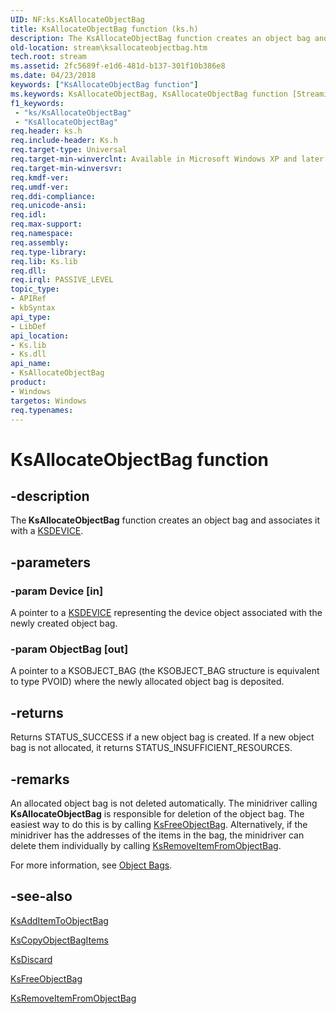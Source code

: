 ```yaml
---
UID: NF:ks.KsAllocateObjectBag
title: KsAllocateObjectBag function (ks.h)
description: The KsAllocateObjectBag function creates an object bag and associates it with a KSDEVICE.
old-location: stream\ksallocateobjectbag.htm
tech.root: stream
ms.assetid: 2fc5689f-e1d6-481d-b137-301f10b386e8
ms.date: 04/23/2018
keywords: ["KsAllocateObjectBag function"]
ms.keywords: KsAllocateObjectBag, KsAllocateObjectBag function [Streaming Media Devices], avfunc_a76be7a0-6dfa-4428-8317-4a8df31dec6e.xml, ks/KsAllocateObjectBag, stream.ksallocateobjectbag
f1_keywords:
 - "ks/KsAllocateObjectBag"
 - "KsAllocateObjectBag"
req.header: ks.h
req.include-header: Ks.h
req.target-type: Universal
req.target-min-winverclnt: Available in Microsoft Windows XP and later operating systems and DirectX 8.0 and later DirectX versions.
req.target-min-winversvr: 
req.kmdf-ver: 
req.umdf-ver: 
req.ddi-compliance: 
req.unicode-ansi: 
req.idl: 
req.max-support: 
req.namespace: 
req.assembly: 
req.type-library: 
req.lib: Ks.lib
req.dll: 
req.irql: PASSIVE_LEVEL
topic_type:
- APIRef
- kbSyntax
api_type:
- LibDef
api_location:
- Ks.lib
- Ks.dll
api_name:
- KsAllocateObjectBag
product:
- Windows
targetos: Windows
req.typenames: 
---
```


# KsAllocateObjectBag function


## -description


The<b> KsAllocateObjectBag</b> function creates an object bag and associates it with a <a href="https://docs.microsoft.com/windows-hardware/drivers/ddi/ks/ns-ks-_ksdevice">KSDEVICE</a>.


## -parameters




### -param Device [in]

A pointer to a <a href="https://docs.microsoft.com/windows-hardware/drivers/ddi/ks/ns-ks-_ksdevice">KSDEVICE</a> representing the device object associated with the newly created object bag.


### -param ObjectBag [out]

A pointer to a KSOBJECT_BAG (the KSOBJECT_BAG structure is equivalent to type PVOID) where the newly allocated object bag is deposited.


## -returns



Returns STATUS_SUCCESS if a new object bag is created. If a new object bag is not allocated, it returns STATUS_INSUFFICIENT_RESOURCES.




## -remarks



An allocated object bag is not deleted automatically. The minidriver calling <b>KsAllocateObjectBag</b> is responsible for deletion of the object bag. The easiest way to do this is by calling <a href="https://docs.microsoft.com/windows-hardware/drivers/ddi/ks/nf-ks-ksfreeobjectbag">KsFreeObjectBag</a>. Alternatively, if the minidriver has the addresses of the items in the bag, the minidriver can delete them individually by calling <a href="https://docs.microsoft.com/windows-hardware/drivers/ddi/ks/nf-ks-ksremoveitemfromobjectbag">KsRemoveItemFromObjectBag</a>.

For more information, see <a href="https://docs.microsoft.com/windows-hardware/drivers/stream/object-bags">Object Bags</a>.




## -see-also




<a href="https://docs.microsoft.com/windows-hardware/drivers/ddi/ks/nf-ks-ksadditemtoobjectbag">KsAddItemToObjectBag</a>



<a href="https://docs.microsoft.com/windows-hardware/drivers/ddi/ks/nf-ks-kscopyobjectbagitems">KsCopyObjectBagItems</a>



<a href="https://docs.microsoft.com/windows-hardware/drivers/ddi/ks/nf-ks-ksdiscard">KsDiscard</a>



<a href="https://docs.microsoft.com/windows-hardware/drivers/ddi/ks/nf-ks-ksfreeobjectbag">KsFreeObjectBag</a>



<a href="https://docs.microsoft.com/windows-hardware/drivers/ddi/ks/nf-ks-ksremoveitemfromobjectbag">KsRemoveItemFromObjectBag</a>
 

 

